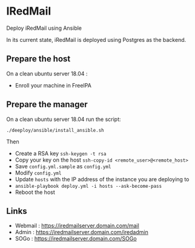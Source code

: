 # IRedMail

Deploy iRedMail using Ansible

In its current state, iRedMail is deployed using Postgres as the backend. 

## Prepare the host

On a clean ubuntu server 18.04 :

* Enroll your machine in FreeIPA

## Prepare the manager

On a clean ubuntu server 18.04 run the script:

    ./deeploy/ansible/install_ansible.sh

Then

* Create a RSA key `ssh-keygen -t rsa`
* Copy your key on the host `ssh-copy-id <remote_user>@<remote_host>`
* Save `config.yml.sample` as `config.yml`
* Modify `config.yml`
* Update `hosts` with the IP address of the instance you are deploying to
* `ansible-playbook deploy.yml -i hosts --ask-become-pass`
* Reboot the host

## Links

* Webmail : https://iredmailserver.domain.com/mail
* Admin : https://iredmailserver.domain.com/iredadmin
* SOGo : https://iredmailserver.domain.com/SOGo

